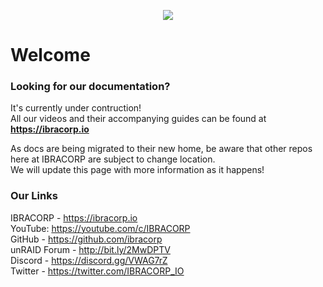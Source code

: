 <p align="center">
  <img src="https://i.imgur.com/y3FIX3d.png">
</p>

# Welcome

### Looking for our documentation? 
It's currently under contruction! \
All our videos and their accompanying guides can be found at **https://ibracorp.io**

As docs are being migrated to their new home, be aware that other repos here at IBRACORP are subject to change location. \
We will update this page with more information as it happens!


### Our Links
IBRACORP - https://ibracorp.io <br>
YouTube: https://youtube.com/c/IBRACORP <br> 
GitHub - https://github.com/ibracorp <br>
unRAID Forum - http://bit.ly/2MwDPTV <br>
Discord - https://discord.gg/VWAG7rZ <br>
Twitter - https://twitter.com/IBRACORP_IO <br>
